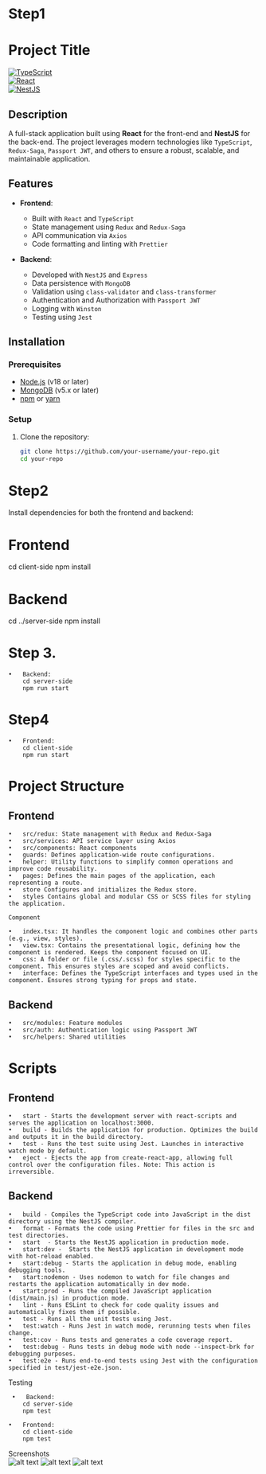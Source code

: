 # Step1

# Project Title

[![TypeScript](https://img.shields.io/badge/TypeScript-4.x-blue.svg)](https://www.typescriptlang.org/)  
[![React](https://img.shields.io/badge/React-18.x-blue.svg)](https://reactjs.org/)  
[![NestJS](https://img.shields.io/badge/NestJS-9.x-red.svg)](https://nestjs.com/)

## Description

A full-stack application built using **React** for the front-end and **NestJS** for the back-end. The project leverages modern technologies like `TypeScript`, `Redux-Saga`, `Passport JWT`, and others to ensure a robust, scalable, and maintainable application.

## Features

- **Frontend**:

  - Built with `React` and `TypeScript`
  - State management using `Redux` and `Redux-Saga`
  - API communication via `Axios`
  - Code formatting and linting with `Prettier`

- **Backend**:
  - Developed with `NestJS` and `Express`
  - Data persistence with `MongoDB`
  - Validation using `class-validator` and `class-transformer`
  - Authentication and Authorization with `Passport JWT`
  - Logging with `Winston`
  - Testing using `Jest`

## Installation

### Prerequisites

- [Node.js](https://nodejs.org/) (v18 or later)
- [MongoDB](https://www.mongodb.com/) (v5.x or later)
- [npm](https://www.npmjs.com/) or [yarn](https://yarnpkg.com/)

### Setup

1. Clone the repository:

   ```bash
   git clone https://github.com/your-username/your-repo.git
   cd your-repo
   ```

# Step2

Install dependencies for both the frontend and backend:

# Frontend

cd client-side
npm install

# Backend

cd ../server-side
npm install

# Step 3.

    •   Backend:
        cd server-side
        npm run start

# Step4

    •   Frontend:
        cd client-side
        npm run start

# Project Structure

## Frontend

    •	src/redux: State management with Redux and Redux-Saga
    •	src/services: API service layer using Axios
    •	src/components: React components
    •	guards: Defines application-wide route configurations.
    •	helper: Utility functions to simplify common operations and improve code reusability.
    •	pages: Defines the main pages of the application, each representing a route.
    •	store Configures and initializes the Redux store.
    •	styles Contains global and modular CSS or SCSS files for styling the application.

    Component

    •   index.tsx: It handles the component logic and combines other parts (e.g., view, styles).
    •   view.tsx: Contains the presentational logic, defining how the component is rendered. Keeps the component focused on UI.
    •   css: A folder or file (.css/.scss) for styles specific to the component. This ensures styles are scoped and avoid conflicts.
    •   interface: Defines the TypeScript interfaces and types used in the component. Ensures strong typing for props and state.

## Backend

    •	src/modules: Feature modules
    •	src/auth: Authentication logic using Passport JWT
    •	src/helpers: Shared utilities

# Scripts

## Frontend

    •	start - Starts the development server with react-scripts and serves the application on localhost:3000.
    •	build - Builds the application for production. Optimizes the build and outputs it in the build directory.
    •	test - Runs the test suite using Jest. Launches in interactive watch mode by default.
    •	eject - Ejects the app from create-react-app, allowing full control over the configuration files. Note: This action is irreversible.

## Backend

    •	build - Compiles the TypeScript code into JavaScript in the dist directory using the NestJS compiler.
    •	format - Formats the code using Prettier for files in the src and test directories.
    •	start  - Starts the NestJS application in production mode.
    •	start:dev -  Starts the NestJS application in development mode with hot-reload enabled.
    •	start:debug - Starts the application in debug mode, enabling debugging tools.
    •	start:nodemon - Uses nodemon to watch for file changes and restarts the application automatically in dev mode.
    •	start:prod - Runs the compiled JavaScript application (dist/main.js) in production mode.
    •	lint - Runs ESLint to check for code quality issues and automatically fixes them if possible.
    •	test - Runs all the unit tests using Jest.
    •	test:watch - Runs Jest in watch mode, rerunning tests when files change.
    •	test:cov - Runs tests and generates a code coverage report.
    •	test:debug - Runs tests in debug mode with node --inspect-brk for debugging purposes.
    •	test:e2e - Runs end-to-end tests using Jest with the configuration specified in test/jest-e2e.json.

Testing

     •   Backend:
        cd server-side
        npm test

    •   Frontend:
        cd client-side
        npm test

Screenshots  
 ![alt text](<Screenshot 2024-11-18 at 11.45.10 PM.png>)
![alt text](<Screenshot 2024-11-18 at 11.45.04 PM.png>)
![alt text](<Screenshot 2024-11-18 at 11.44.55 PM.png>)
